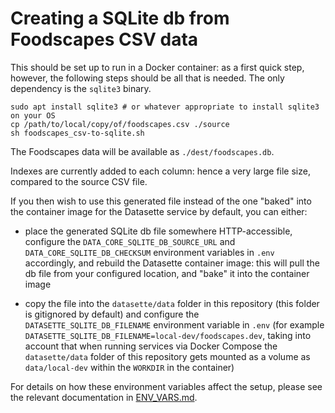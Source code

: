 # Creating a SQLite db from Foodscapes CSV data

This should be set up to run in a Docker container: as a first quick step,
however, the following steps should be all that is needed. The only dependency
is the `sqlite3` binary.

```
sudo apt install sqlite3 # or whatever appropriate to install sqlite3 on your OS
cp /path/to/local/copy/of/foodscapes.csv ./source
sh foodscapes_csv-to-sqlite.sh
```

The Foodscapes data will be available as `./dest/foodscapes.db`.

Indexes are currently added to each column: hence a very large file size,
compared to the source CSV file.

If you then wish to use this generated file instead of the one "baked" into the
container image for the Datasette service by default, you can either:

- place the generated SQLite db file somewhere HTTP-accessible, configure the
  `DATA_CORE_SQLITE_DB_SOURCE_URL` and `DATA_CORE_SQLITE_DB_CHECKSUM`
  environment variables in `.env` accordingly, and rebuild the Datasette
  container image: this will pull the db file from your configured location, and
  "bake" it into the container image

- copy the file into the `datasette/data` folder in this repository (this folder
  is gitignored by default) and configure the `DATASETTE_SQLITE_DB_FILENAME`
  environment variable in `.env` (for example
  `DATASETTE_SQLITE_DB_FILENAME=local-dev/foodscapes.dev`, taking into account
  that when running services via Docker Compose the `datasette/data` folder of
  this repository gets mounted as a volume as `data/local-dev` within the
  `WORKDIR` in the container)

For details on how these environment variables affect the setup, please see the
relevant documentation in [ENV_VARS.md](../../../ENV_VARS.md).
